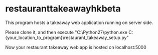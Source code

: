 # restauranttakeawayhkbeta

This program hosts a takeaway web application running on server side. 

Please clone it, and then execute "C:\Python27\python.exe C:\{your_location_to_program}\restaurant_takeaway_setup.py"

Now your restaurant takeaway web app is hosted on localhost:5000
